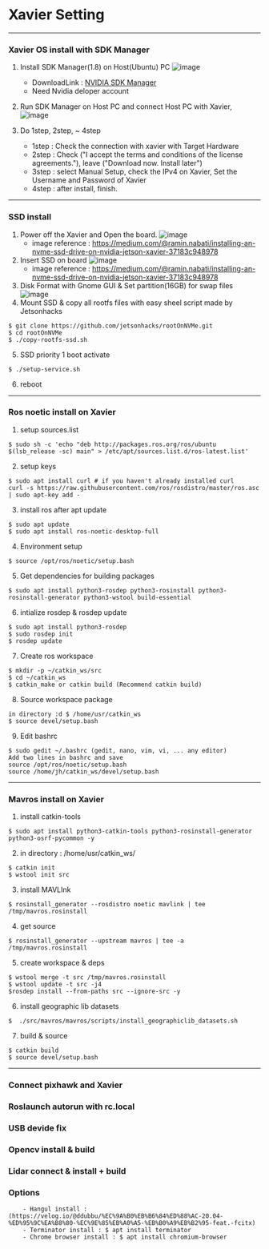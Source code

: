 # Xavier Setting
---

### Xavier OS install with SDK Manager
1) Install SDK Manager(1.8) on Host(Ubuntu) PC 
![image](https://user-images.githubusercontent.com/79160507/178177881-d2d78b1d-b81a-4033-b03c-68830eb27fdf.png)
    - DownloadLink : [NVIDIA SDK Manager](https://developer.nvidia.com/nvidia-sdk-manager)
    - Need Nvidia deloper account

2) Run SDK Manager on Host PC and connect Host PC with Xavier, 
![image](https://user-images.githubusercontent.com/79160507/178177977-075d5919-0a22-46d0-83c5-38ad9a1ba631.png)

3) Do 1step, 2step, ~ 4step
    - 1step : Check the connection with xavier with Target Hardware 
    - 2step : Check ("I accept the terms and conditions of the license agreements."), leave ("Download now. Install later")
    - 3step : select Manual Setup, check the IPv4 on Xavier, Set the Username and Password of Xavier
    - 4step : after install, finish.
---

### SSD install
1) Power off the Xavier and Open the board.
    ![image](https://user-images.githubusercontent.com/79160507/178179045-10194f13-67db-495a-87e8-4b012804f06d.png)
    - image reference : https://medium.com/@ramin.nabati/installing-an-nvme-ssd-drive-on-nvidia-jetson-xavier-37183c948978
2) Insert SSD on board
    ![image](https://user-images.githubusercontent.com/79160507/178179676-70d39303-ea75-40d3-bd57-238be0d9f113.png)
    - image reference : https://medium.com/@ramin.nabati/installing-an-nvme-ssd-drive-on-nvidia-jetson-xavier-37183c948978
3) Disk Format with Gnome GUI & Set partition(16GB) for swap files
    ![image](https://user-images.githubusercontent.com/79160507/178179574-bf3e8cb7-5146-4683-9841-cefff19dd87b.png)
4) Mount SSD & copy all rootfs files with easy sheel script made by Jetsonhacks
```
$ git clone https://github.com/jetsonhacks/rootOnNVMe.git 
$ cd rootOnNVMe
$ ./copy-rootfs-ssd.sh
```
5) SSD priority 1 boot activate
```
$ ./setup-service.sh
```
6) reboot
---
### Ros noetic install on Xavier
1) setup sources.list
```
$ sudo sh -c 'echo "deb http://packages.ros.org/ros/ubuntu $(lsb_release -sc) main" > /etc/apt/sources.list.d/ros-latest.list'
```
2) setup keys
```
$ sudo apt install curl # if you haven't already installed curl 
curl -s https://raw.githubusercontent.com/ros/rosdistro/master/ros.asc | sudo apt-key add -
```
3) install ros after apt update
```
$ sudo apt update
$ sudo apt install ros-noetic-desktop-full
```
4) Environment setup
```
$ source /opt/ros/noetic/setup.bash
```
5) Get dependencies for building packages
```
$ sudo apt install python3-rosdep python3-rosinstall python3-rosinstall-generator python3-wstool build-essential
```
6) intialize rosdep & rosdep update
```
$ sudo apt install python3-rosdep
$ sudo rosdep init
$ rosdep update
```
7) Create ros workspace
```
$ mkdir -p ~/catkin_ws/src
$ cd ~/catkin_ws
$ catkin_make or catkin build (Recommend catkin build)
```
8) Source workspace package
```
in directory :d $ /home/usr/catkin_ws
$ source devel/setup.bash
```
9) Edit bashrc
```
$ sudo gedit ~/.bashrc (gedit, nano, vim, vi, ... any editor)
Add two lines in bashrc and save
source /opt/ros/noetic/setup.bash
source /home/jh/catkin_ws/devel/setup.bash
```
---

### Mavros install on Xavier
1) install catkin-tools
```
$ sudo apt install python3-catkin-tools python3-rosinstall-generator python3-osrf-pycommon -y
```

2) in directory : /home/usr/catkin_ws/
```
$ catkin init
$ wstool init src
```

3) install MAVLInk
```
$ rosinstall_generator --rosdistro noetic mavlink | tee /tmp/mavros.rosinstall
```

4) get source
```
$ rosinstall_generator --upstream mavros | tee -a /tmp/mavros.rosinstall
```
5) create workspace & deps
```
$ wstool merge -t src /tmp/mavros.rosinstall
$ wstool update -t src -j4
$rosdep install --from-paths src --ignore-src -y
```
6) install geographic lib datasets
```
$  ./src/mavros/mavros/scripts/install_geographiclib_datasets.sh
```
7) build & source
```
$ catkin build
$ source devel/setup.bash
```
---
### Connect pixhawk and Xavier

### Roslaunch autorun with rc.local

### USB devide fix

### Opencv install & build

### Lidar connect & install + build

### Options

        - Hangul install : (https://velog.io/@ddubbu/%EC%9A%B0%EB%B6%84%ED%88%AC-20.04-%ED%95%9C%EA%B8%80-%EC%9E%85%EB%A0%A5-%EB%B0%A9%EB%B2%95-feat.-fcitx)
        - Terminator install : $ apt install terminator
        - Chrome browser install : $ apt install chromium-browser
